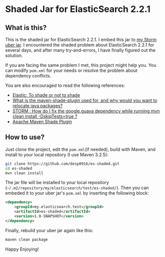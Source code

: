 # Shaded Jar for ElasticSearch 2.2.1

## What is this?

This is the shaded jar for ElasticSearch 2.2.1. I embed this jar to [my Storm uber jar](https://github.com/desp0916/LearnStorm/). I encountered the shaded problem about ElasticSearch 2.2.1 for several days, and after many try-and-errors, I have finally figured out the solution. 

If you are facing the same problem I met, this project might help you. You can modify `pom.xml` for your needs or resolve the problem about dependency conflicts.

You are also encouraged to read the following references:

  * [Elastic: To shade or not to shade](https://www.elastic.co/blog/to-shade-or-not-to-shade)
  * [What is the maven-shade-plugin used for, and why would you want to relocate java packages?](http://stackoverflow.com/questions/13620281/what-is-the-maven-shade-plugin-used-for-and-why-would-you-want-to-relocate-java)
  * [STORM : How do I fix the google.guava dependency while running mvn clean install -DskipTests=true ?](https://community.hortonworks.com/questions/14998/storm-how-do-i-fix-the-googleguava-dependency-whil.html)
  * [Apache Maven Shade Plugin](https://maven.apache.org/plugins/maven-shade-plugin/shade-mojo.html)
  
## How to use?

Just clone the project, edit the `pom.xml`(if needed), build with Maven, and install to your local repository (I use Maven 3.2.5): 

```bash
git clone https://github.com/desp0916/es-shaded.git
cd es-shaded
mvn clean install
```
The jar file will be installed to your local repository (`~/.m2/repository/my/elasticsearch/test/es-shaded/`). Then you can embeded it to your uber jar's `pom.xml` by inserting the following block:

```xml
<dependency>
	<groupId>my.elasticsearch.test</groupId>
	<artifactId>es-shaded</artifactId>
	<version>1.0-SNAPSHOT</version>
</dependency>
```

Finally, rebuild your uber jar again like this:

```bash
maven clean package
```
Happy Enjoying!
